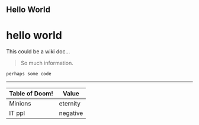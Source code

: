 <script src="https://gist.github.com/wendikristine/a17c3f09d86572f1d43db18e01205e0e.js"></script>




## Hello World

# hello world


This could be a wiki doc...

> So much information.

```
perhaps some code
```

<hr>


| Table of Doom! | Value    |
|----------------| -----    |
| Minions        | eternity |
| IT ppl         | negative |


